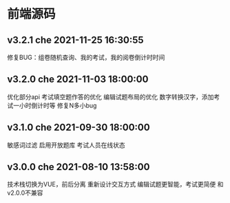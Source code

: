 <!--
 * @Description: 版本简介
 * @Version: 1.0
 * @Company: 
 * @Author: Che
 * @Date: 2021-09-30 18:06:39
 * @LastEditors: Che
 * @LastEditTime: 2021-11-04 09:39:47
-->
# 前端源码
## v3.2.1 che 2021-11-25 16:30:55
修复BUG：组卷随机查询、我的考试，我的阅卷倒计时时间

## v3.2.0 che 2021-11-03 18:00:00
优化部分api
考试填空题作答的优化
编辑试题布局的优化
数字转换汉字，添加考试一小时倒计时等
修复N多小bug

## v3.1.0 che 2021-09-30 18:00:00
敏感词过滤
启用开放题库
考试人员在线状态

## v3.0.0 che 2021-08-10 13:58:00
技术栈切换为VUE，前后分离
重新设计交互方式
编辑试题更智能，考试更简便
和v2.0.0不兼容